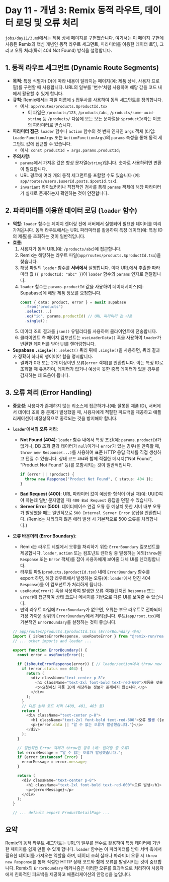 # Day 11 - 개념 3: Remix 동적 라우트, 데이터 로딩 및 오류 처리

`jobs/day11/3.md`에서는 제품 상세 페이지를 구현했습니다. 여기서는 이 페이지 구현에 사용된 Remix의 핵심 개념인 동적 라우트 세그먼트, 파라미터를 이용한 데이터 로딩, 그리고 오류 처리(특히 404 Not Found) 방식을 설명합니다.

## 1. 동적 라우트 세그먼트 (Dynamic Route Segments)

*   **목적**: 특정 식별자(ID)에 따라 내용이 달라지는 페이지(예: 제품 상세, 사용자 프로필)를 구현할 때 사용합니다. URL의 일부를 '변수'처럼 사용하여 해당 값을 코드 내에서 활용할 수 있게 합니다.
*   **규칙**: Remix에서는 파일 이름에 `$` 접두사를 사용하여 동적 세그먼트를 정의합니다.
    *   예시: `app/routes/products.$productId.tsx`
        *   이 파일은 `/products/123`, `/products/abc`, `/products/some-uuid-string` 등 `/products/` 다음에 오는 모든 문자열을 `$productId`라는 이름의 파라미터로 받습니다.
*   **파라미터 접근**: `loader` 함수나 `action` 함수의 첫 번째 인자인 `args` 객체 (타입: `LoaderFunctionArgs` 또는 `ActionFunctionArgs`)의 `params` 속성을 통해 동적 세그먼트 값에 접근할 수 있습니다.
    *   예시: `const productId = args.params.productId;`
*   **주의사항**:
    *   `params`에서 가져온 값은 항상 문자열(`string`)입니다. 숫자로 사용하려면 변환이 필요합니다.
    *   URL 경로에 여러 개의 동적 세그먼트를 포함할 수도 있습니다 (예: `app/routes/users.$userId.posts.$postId.tsx`).
    *   `invariant` 라이브러리나 직접적인 검사를 통해 `params` 객체에 해당 파라미터가 실제로 존재하는지 확인하는 것이 안전합니다.

## 2. 파라미터를 이용한 데이터 로딩 (`loader` 함수)

*   **역할**: `loader` 함수는 페이지 렌더링 전에 서버에서 실행되어 필요한 데이터를 미리 가져옵니다. 동적 라우트에서는 URL 파라미터를 활용하여 특정 데이터(예: 특정 ID의 제품)를 조회하는 것이 일반적입니다.
*   **흐름**:
    1.  사용자가 동적 URL(예: `/products/abc`)에 접근합니다.
    2.  Remix는 해당하는 라우트 파일(`app/routes/products.$productId.tsx`)을 찾습니다.
    3.  해당 파일의 `loader` 함수를 **서버에서** 실행합니다. 이때 URL에서 추출한 파라미터 값 (`{ productId: "abc" }`)이 `loader` 함수의 `params` 인자로 전달됩니다.
    4.  `loader` 함수는 `params.productId` 값을 사용하여 데이터베이스(예: Supabase)에 해당 제품 정보를 요청합니다.
        ```typescript
        const { data: product, error } = await supabase
          .from("products")
          .select(...)
          .eq("id", params.productId) // URL 파라미터 값 사용
          .single();
        ```
    5.  데이터 조회 결과를 `json()` 유틸리티를 사용하여 클라이언트에 전송합니다.
    6.  클라이언트 측 페이지 컴포넌트는 `useLoaderData()` 훅을 사용하여 `loader`가 반환한 데이터를 받아 UI를 렌더링합니다.
*   **Supabase `.single()`**: `.select()` 쿼리 뒤에 `.single()`을 사용하면, 쿼리 결과가 정확히 하나의 행이어야 함을 명시합니다.
    *   결과가 0개 또는 2개 이상이면 오류(`error` 객체)를 반환합니다. 이는 특정 ID로 조회할 때 유용하며, 데이터가 없거나 예상치 못한 중복 데이터가 있을 경우를 감지하는 데 도움이 됩니다.

## 3. 오류 처리 (Error Handling)

*   **중요성**: 사용자가 존재하지 않는 리소스에 접근하거나(예: 잘못된 제품 ID), 서버에서 데이터 조회 중 문제가 발생했을 때, 사용자에게 적절한 피드백을 제공하고 애플리케이션이 비정상적으로 종료되는 것을 방지해야 합니다.
*   **`loader`에서의 오류 처리**:
    *   **Not Found (404)**: `loader` 함수 내에서 특정 조건(예: `params.productId`가 없거나, DB 조회 결과 데이터가 `null`이거나 `error`가 있는 경우)을 만족할 때, `throw new Response(...)`를 사용하여 표준 HTTP 응답 객체를 직접 생성하고 던질 수 있습니다. 상태 코드 `404`와 함께 적절한 메시지("Not Found", "Product Not Found" 등)를 포함시키는 것이 일반적입니다.
        ```typescript
        if (error || !product) {
          throw new Response("Product Not Found", { status: 404 });
        }
        ```
    *   **Bad Request (400)**: URL 파라미터 값이 예상한 형식이 아닐 때(예: UUID여야 하는데 일반 문자열일 때) `400 Bad Request` 응답을 던질 수 있습니다.
    *   **Server Error (500)**: 데이터베이스 연결 오류 등 예상치 못한 서버 내부 오류가 발생했을 때는 일반적으로 `500 Internal Server Error` 응답을 반환합니다. (Remix는 처리되지 않은 에러 발생 시 기본적으로 500 오류를 처리합니다.)
*   **오류 바운더리 (Error Boundary)**:
    *   Remix는 라우트 레벨에서 오류를 처리하기 위한 `ErrorBoundary` 컴포넌트를 제공합니다. `loader`, `action` 또는 컴포넌트 렌더링 중 발생하는 예외(`throw`된 `Response` 또는 `Error` 객체)를 잡아 사용자에게 보여줄 대체 UI를 렌더링합니다.
    *   라우트 파일(`products.$productId.tsx`) 내에 `ErrorBoundary` 함수를 export 하면, 해당 라우트에서 발생하는 오류(예: `loader`에서 던진 404 `Response`)를 이 컴포넌트가 처리하게 됩니다.
    *   `useRouteError()` 훅을 사용하여 발생한 오류 객체(던져진 `Response` 또는 `Error`)에 접근하여 상태 코드나 메시지를 기반으로 다른 UI를 보여줄 수 있습니다.
    *   만약 라우트 파일에 `ErrorBoundary`가 없으면, 오류는 부모 라우트로 전파되어 가장 가까운 상위의 `ErrorBoundary`에서 처리됩니다. 루트(`app/root.tsx`)에 기본적인 `ErrorBoundary`를 설정하는 것이 좋습니다.

    ```typescript
    // app/routes/products.$productId.tsx (ErrorBoundary 예시)
    import { isRouteErrorResponse, useRouteError } from "@remix-run/react";
    // ... other imports and loader ...

    export function ErrorBoundary() {
      const error = useRouteError();

      if (isRouteErrorResponse(error)) { // loader/action에서 throw new Response() 한 경우
        if (error.status === 404) {
          return (
            <div className="text-center p-8">
              <h1 className="text-2xl font-bold text-red-600">제품을 찾을 수 없습니다 (404)</h1>
              <p>요청하신 제품 ID에 해당하는 정보가 존재하지 않습니다.</p>
            </div>
          );
        }
        // 다른 상태 코드 처리 (400, 401, 403 등)
        return (
          <div className="text-center p-8">
            <h1 className="text-2xl font-bold text-red-600">오류 발생 ({error.status})</h1>
            <p>{error.data || "알 수 없는 오류가 발생했습니다."}</p>
          </div>
        );
      }

      // 일반적인 Error 객체가 throw된 경우 (예: 렌더링 중 오류)
      let errorMessage = "알 수 없는 오류가 발생했습니다.";
      if (error instanceof Error) {
        errorMessage = error.message;
      }

      return (
        <div className="text-center p-8">
          <h1 className="text-2xl font-bold text-red-600">오류 발생</h1>
          <p>{errorMessage}</p>
        </div>
      );
    }

    // ... default export ProductDetailPage ...
    ```

## 요약

Remix의 동적 라우트 세그먼트는 URL의 일부를 변수로 활용하여 특정 데이터에 기반한 페이지를 쉽게 만들 수 있게 합니다. `loader` 함수는 이 파라미터를 받아 서버 측에서 필요한 데이터를 가져오는 역할을 하며, 데이터 조회 실패나 파라미터 오류 시 `throw new Response`를 통해 적절한 HTTP 상태 코드와 함께 오류를 발생시키는 것이 중요합니다. Remix의 `ErrorBoundary` 메커니즘은 이러한 오류를 효과적으로 처리하여 사용자에게 친화적인 피드백을 제공하고 애플리케이션의 안정성을 높입니다. 